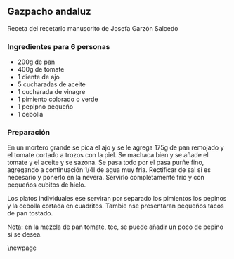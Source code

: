 ## Gazpacho andaluz

Receta del recetario manuscrito de Josefa Garzón Salcedo

### Ingredientes para 6 personas

- 200g de pan
- 400g de tomate
- 1 diente de ajo
- 5 cucharadas de aceite
- 1 cucharada de vinagre
- 1 pimiento colorado o verde
- 1 pepipno pequeño
- 1 cebolla

### Preparación

En un mortero grande se pica el ajo y se le agrega 175g de pan remojado y el tomate cortado a trozos con  la piel.
Se machaca bien y se añade el tomate y el aceite y se sazona.
Se pasa todo por el pasa purñe fino, agregando a continuación 1/4l de agua muy fria.
Rectificar de sal si es necesario y ponerlo en la nevera.
Servirlo completamente frío y con pequeños cubitos de hielo.

Los platos individuales ese serviran por separado los pimientos los pepinos y la cebolla cortada en cuadritos.
Tambie nse presentaran pequeños tacos de pan tostado.

Nota: en la mezcla de pan tomate, tec, se puede añadir un poco de pepino si se desea.


\newpage

